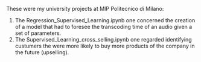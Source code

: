 These were my university projects at MIP Politecnico di Milano:
1) The Regression_Supervised_Learning.ipynb one concerned the creation of a model that had to foresee the transcoding time of an audio given a set of parameters.
2) The Supervised_Learning_cross_selling.ipynb one regarded identifying custumers the were more likely to buy more products of the company in the future (upselling).

